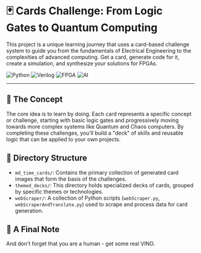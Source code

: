 # 🃏 Cards Challenge: From Logic Gates to Quantum Computing

This project is a unique learning journey that uses a card-based challenge system to guide you from the fundamentals of Electrical Engineering to the complexities of advanced computing. Get a card, generate code for it, create a simulation, and synthesize your solutions for FPGAs.

![Python](https://img.shields.io/badge/Python-3776AB?style=for-the-badge&logo=python&logoColor=white)
![Verilog](https://img.shields.io/badge/Verilog-8E44AD?style=for-the-badge&logo=verilog&logoColor=white)
![FPGA](https://img.shields.io/badge/FPGA-1E8449?style=for-the-badge&logo=fpga&logoColor=white)
![AI](https://img.shields.io/badge/AI-F39C12?style=for-the-badge&logo=openai&logoColor=white)

---

## 🚀 The Concept

The core idea is to learn by doing. Each card represents a specific concept or challenge, starting with basic logic gates and progressively moving towards more complex systems like Quantum and Chaos computers. By completing these challenges, you'll build a "deck" of skills and reusable logic that can be applied to your own projects.

## 📁 Directory Structure

-   `md_time_cards/`: Contains the primary collection of generated card images that form the basis of the challenges.
-   `themed_decks/`: This directory holds specialized decks of cards, grouped by specific themes or technologies.
-   `webScraper/`: A collection of Python scripts (`webScraper.py`, `webScraperAndTranslate.py`) used to scrape and process data for card generation.

## 🍷 A Final Note

And don't forget that you are a human - get some real VINO.